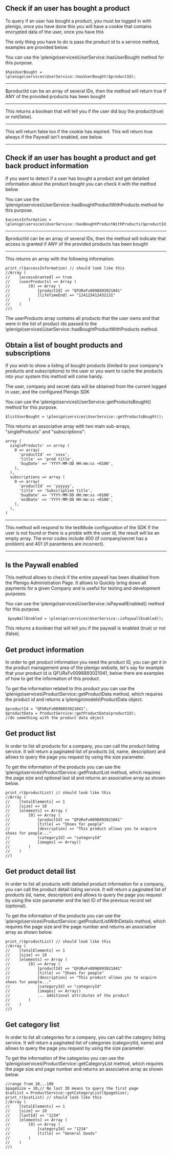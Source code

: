 ## Check if an user has bought a product

To query if an user has bought a product, you must be logged in with plenigo, once you have done this you will have a cookie that contains encrypted data of the user, once you have this

The only thing you have to do is pass the product id to a service method, examples are provided below.

You can use the \plenigo\services\UserService::hasUserBought method for this purpose.

    $hasUserBought = \plenigo\services\UserService::hasUserBought($productId);

***
$productId can be an array of several IDs, then the method will return true if ANY of the provided products has been bought 
***

This returns a boolean that will tell you if the user did buy the product(true) or not(false).

***
This will return false too if the cookie has expired.
This will return true always if the Paywall isn't enabled, see below. 
***

## Check if an user has bought a product and get back product information

If you want to detect if a user has bought a product and get detailed information about the product bought you can check it with the method below

You can use the \plenigo\services\UserService::hasBoughtProductWithProducts method for this purpose.

    $accessInformation = \plenigo\services\UserService::hasBoughtProductWithProducts($productId);

***
$productId can be an array of several IDs, then the method will indicate that access is granted if ANY of the provided products has been bought 
***

This returns an array with the following information:

    print_r($accessInformation) // should look like this
    //Array (
    //    [accessGranted] => true
    //    [userProducts] => Array (
    //        [0] => Array (
    //            [productId] => "QFURxFv0098893021041"
    //            [lifeTimeEnd] => "124123412432131"
    //        )
    //    )
    //)

The userProducts array contains all products that the user owns and that were in the list of product ids passed to the \plenigo\services\UserService::hasBoughtProductWithProducts method.


## Obtain a list of bought products and subscriptions
If you wish to show a listing of bought products (limited to your company's products and subscriptions) to the user or you want to cache the products into your system this method will come handy.

The user, company and secret data will be obtained from the current logged in user, and the configured Plenigo SDK

You can use the \plenigo\services\UserService::getProductsBought() method for this purpose.

    $listUserBought = \plenigo\services\UserService::getProductsBought();

This returns an associative array with two main sub-arrays, "singleProducts" and "subscriptions":

    array (
      singleProducts' => array (
        0 => array(
          'productId' => 'xxxx',
          'title' => 'prod title',
          'buyDate' => 'YYYY-MM-DD HH:mm:ss +0100',
        ),
      ),
      subscriptions => array (
        0 => array(
          'productId' => 'yyyyyy',
          'title' => 'Subscription title',
          'buyDate' => 'YYYY-MM-DD HH:mm:ss +0100',
          'endDate' => 'YYYY-MM-DD HH:mm:ss +0100',
        ),
      ),
    )

***
This method will respond to the testMode configuration of the SDK
If the user is not found or there is a proble with the user id,  the result will be an empty array.
The error codes include 400 (if company/secret has a problem) and 401 (if paramteres are incorrect).
***

## Is the Paywall enabled

This method allows to check if the entire paywall has been disabled from the Plenigo Administration Page. It allows to Quickly bring down all payments for a given Company and is useful for testing and development purposes.

You can use the \plenigo\services\UserService::isPaywallEnabled() method for this purpose.

     $payWallEnabled = \plenigo\services\UserService::isPaywallEnabled();

This returns a boolean that will tell you if the paywall is enabled (true) or not (false).

## Get product information

In order to get product information you need the product ID, you can get it in the product management area of the plenigo website, let's say for example that your product id is QFURxFv0098893021041, below there are examples of how to get the information of this product.

To get the information related to this product you can use the \plenigo\services\ProductService::getProductData method, which requires the product id and returns a \plenigo\models\ProductData object.

    $productId = "QFURxFv0098893021041";
    $productData = ProductService::getProductData(productId);
    //do something with the product data object

## Get product list

In order to list all products for a company, you can call the product listing service. It will return a paginated list of products (id, name, description) and allows to query the page you request by using the size parameter.

To get the information of the products you can use the \plenigo\services\ProductService::getProductList method, which requires the page size and optional last id and returns an associative array as shown below.

    print_r($productList) // should look like this
    //Array (
    //    [totalElements] => 1
    //    [size] => 10
    //    [elements] => Array (
    //        [0] => Array (
    //            [productId] => "QFURxFv0098893021041"
    //            [title] => "Shoes for people"
    //            [description] => "This product allows you to acquire shoes for people..."
    //            [categoryId] => "categoryId"
    //            [images] => Array()
    //        )
    //    )
    //)

## Get product detail list

In order to list all products with detailed product information for a company, you can call the product detail listing service. It will return a paginated list of products (id, name, description) and allows to query the page you request by using the size parameter and the last ID of the previous record set (optional).

To get the information of the products you can use the \plenigo\services\ProductService::getProductListWithDetails method, which requires the page size and the page number and returns an associative array as shown below.

    print_r($productList) // should look like this
    //Array (
    //    [totalElements] => 1
    //    [size] => 10
    //    [elements] => Array (
    //        [0] => Array (
    //            [productId] => "QFURxFv0098893021041"
    //            [title] => "Shoes for people"
    //            [description] => "This product allows you to acquire shoes for people..."
    //            [categoryId] => "categoryId"
    //            [images] => Array()
    //            ... additional attributes of the product
    //        )
    //    )
    //)

## Get category list

In order to list all categories for a company, you can call the category listing service. It will return a paginated list of categories (categorytId, name) and allows to query the page you request by using the size parameter.

To get the information of the categories you can use the \plenigo\services\ProductService::getCategoryList method, which requires the page size and page number and returns an associative array as shown below.

    //range from 10...100
    $pageSize = 10;// No last ID means to query the first page
    $catList = ProductService::getCategoryList($pageSize);
    print_r($catList) // should look like this
    //Array (
    //    [totalElements] => 1
    //    [size] => 10
    //    [lastId] => "1234"
    //    [elements] => Array (
    //        [0] => Array (
    //            [categoryId] => "1234"
    //            [title] => "General Goods"
    //        )
    //    )
    //)